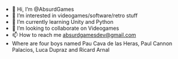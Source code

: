 - 👋 Hi, I’m @AbsurdGames
- 👀 I’m interested in videogames/software/retro stuff
- 🌱 I’m currently learning Unity and Python
- 💞️ I’m looking to collaborate on Videogames
- 📫 How to reach me absurdgamesdev@gmail.com
- Where are four boys named Pau Cava de las Heras, Paul Cannon Palacios, Luca Dupraz and Ricard Arnal

<!---
AbsurdGames/AbsurdGames is a ✨ special ✨ repository because its `README.md` (this file) appears on your GitHub profile.
You can click the Preview link to take a look at your changes.
--->

